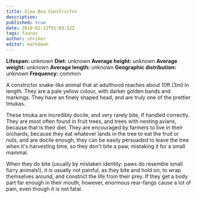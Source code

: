```yaml
---
title: Sjaa Boa Constrictor
description:
published: true
date: 2010-02-12T01:03:52Z
tags: faunas
author: shriker
editor: markdown
---
```

<!-- infobox starts -->
**Lifespan:** unknown
**Diet:** unknown
**Average height:** unknown
**Average weight:** unknown
**Average length:** unknown
**Geographic distribution:** unknown
**Frequency:** common
<!-- infobox ends -->

A constrictor snake-like animal that at adulthood reaches about 10ft (3m) in length. They are a pale yellow colour, with darker golden bands and markings. They have an finely shaped head, and are truly one of the prettier tmukas.

These tmuka are incredibly docile, and very rarely bite, if handled correctly. They are most often found in fruit trees, and trees with nesting avians, because that is their diet. They are encouraged by farmers to live in their orchards, because they eat whatever lands in the tree to eat the fruit or nuts, and are docile enough, they can be easily persuaded to leave the tree when it's harvesting time, so they don't bite a paw, mistaking it for a small mammal.

When they do bite (usually by mistaken identity: paws do resemble small furry animals!), it is usually not painful, as they bite and hold on, to wrap themselves around, and constrict the life from their prey. If they get a body part far enough in their mouth, however, enormous rear-fangs cause a lot of pain, even though it is not fatal.